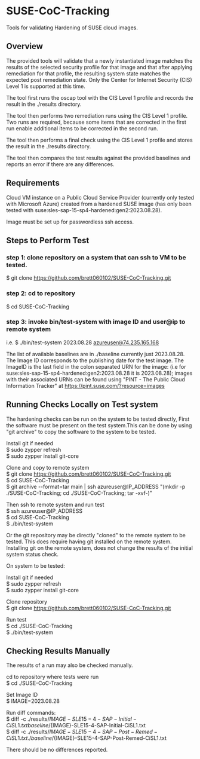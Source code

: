 # SUSE-CoC-Tracking
Tools for validating Hardening of SUSE cloud images.

## Overview
The provided tools will validate that a newly instantiated image
matches the results of the selected security profile for that image
and that after applying remediation for that profile, the resulting
system state matches the expected post remediation state.  Only the
Center for Internet Security (CIS) Level 1 is supported at this time.

The tool first runs the oscap tool with the CIS Level 1 profile and records
the result in the ./results directory.

The tool then performs two remediation runs using the CIS Level 1 profile.
Two runs are required, because some items that are corrected in the first
run enable additional items to be corrected in the second run.

The tool then performs a final check using the CIS Level 1 profile and
stores the result in the ./results directory.

The tool then compares the test results against the provided baselines
and reports an error if there are any differences.

## Requirements
Cloud VM instance on a Public Cloud Service Provider 
(currently only tested with Microsoft Azure) created from a
hardened SUSE image (has only been tested with 
suse:sles-sap-15-sp4-hardened:gen2:2023.08.28).

Image must be set up for passwordless ssh access.

## Steps to Perform Test
### step 1: clone repository on a system that can ssh to VM to be tested.
$ git clone https://github.com/brett060102/SUSE-CoC-Tracking.git

### step 2: cd to repository
$ cd SUSE-CoC-Tracking

### step 3: invoke bin/test-system with image ID and user@ip to remote system
i.e. $ ./bin/test-system 2023.08.28 azureuser@74.235.165.168

The list of available baselines are in ./baseline currently just 2023.08.28.
The Image ID corresponds to the publishing date for the test image.
The ImageID is the last field in the colon separated URN for the image:
(i.e for suse:sles-sap-15-sp4-hardened:gen2:2023.08.28 it is 2023.08.28); images with their associated URNs can be found using "PINT - The Public Cloud Information Tracker" at https://pint.suse.com/?resource=images

## Running Checks Locally on Test system
The hardening checks can be run on the system to be tested directly, First the software must be present
on the test system.This can be done by using "git archive" to copy the software to the system to be tested.

Install git if needed<br>
$ sudo zypper refresh<br>
$ sudo zypper install git-core<br>

Clone and copy to remote system<br>
$ git clone https://github.com/brett060102/SUSE-CoC-Tracking.git<br>
$ cd SUSE-CoC-Tracking<br>
$ git archive --format=tar main | ssh azureuser@IP_ADDRESS "(mkdir -p ./SUSE-CoC-Tracking; cd ./SUSE-CoC-Tracking; tar -xvf-)"<br>

Then ssh to remote system and run test<br>
$ ssh azureuser@IP_ADDRESS<br>
$ cd SUSE-CoC-Tracking<br>
$ ./bin/test-system<br>

Or the git repository may be directly "cloned" to the remote system to be tested.
This does require having git installed on the remote system. Installing git on the remote system, does not
change the results of the initial system status check.

On system to be tested:

Install git if needed<br>
$ sudo zypper refresh<br>
$ sudo zypper install git-core<br>

Clone repository<br>
$ git clone https://github.com/brett060102/SUSE-CoC-Tracking.git

Run test<br>
$ cd ./SUSE-CoC-Tracking<br>
$ ./bin/test-system<br>

## Checking Results Manually
The results of a run may also be checked manually.

cd to repository where tests were run<br>
$ cd ./SUSE-CoC-Tracking

Set Image ID<br>
$ IMAGE=2023.08.28<br>

Run diff commands:<br>
$ diff -c ./results/${IMAGE}-SLE15-4-SAP-Initial-CiSL1.txt baseline/${IMAGE}-SLE15-4-SAP-Initial-CiSL1.txt<br>
$ diff -c ./results/${IMAGE}-SLE15-4-SAP-Post-Remed-CiSL1.txt ./baseline/${IMAGE}-SLE15-4-SAP-Post-Remed-CiSL1.txt<br>

There should be no differences reported.